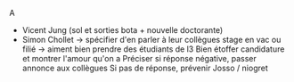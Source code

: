 
A
- Vicent Jung (sol et sorties bota + nouvelle doctorante)
- Simon Chollet
-> spécifier d'en parler à leur collègues
 stage en vac ou filié
 -> aiment bien prendre des étudiants de l3
Bien étoffer candidature et montrer l'amour qu'on a
Préciser si réponse négative, passer annonce aux collègues
Si pas de réponse, prévenir Josso / niogret